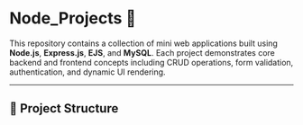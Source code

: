 # Node_Projects 🚀

This repository contains a collection of mini web applications built using **Node.js**, **Express.js**, **EJS**, and **MySQL**. Each project demonstrates core backend and frontend concepts including CRUD operations, form validation, authentication, and dynamic UI rendering.

---

## 📁 Project Structure

